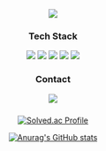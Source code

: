 <div align="center">
<img src="https://capsule-render.vercel.app/api?type=waving&color=auto&height=100&section=header&text=Jaemin's%20GitHub!👋&fontSize=60">

### Tech Stack

<img src="https://img.shields.io/badge/Javascript-F7DF1E?style=for-the-badge&logo=javascript&logoColor=white"></a>
<img src="https://img.shields.io/badge/Typescript-3178C6?style=for-the-badge&logo=typescript&logoColor=white"></a>
<img src="https://img.shields.io/badge/React.js-61DAFB?style=for-the-badge&logo=react&logoColor=white"></a>
<img src="https://img.shields.io/badge/Next.js-000000?style=for-the-badge&logo=next.js&logoColor=white"/></a>
<img src="https://img.shields.io/badge/Node.js-5FA04E?style=for-the-badge&logo=node.js&logoColor=white"/></a>

### Contact

<a href="https://jaesimin0903.tistory.com/"><img src="https://img.shields.io/badge/Tistory-FF5E5B?style=for-the-badge&logo=Ko-fi&logoColor=white&link=(https://jaesimin0903.tistory.com/)"/></a>

###
[![Solved.ac Profile](http://mazassumnida.wtf/api/v2/generate_badge?boj=jaesimin0903)](https://solved.ac/jaesimin0903/)

[![Anurag's GitHub stats](https://github-readme-stats.vercel.app/api?username=jaesimin0903)](https://github.com/anuraghazra/github-readme-stats)
  
</div>

